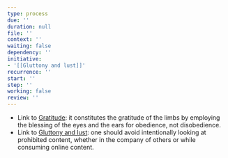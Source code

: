 ```yaml
---
type: process
due: ''
duration: null
file: ''
context: ''
waiting: false
dependency: ''
initiative:
- '[[Gluttony and lust]]'
recurrence: ''
start: ''
step: ''
working: false
review: ''
---
```


* Link to [Gratitude](docs/sidebar1/Initiatives/good%20traits/Gratitude.md): it constitutes the gratitude of the limbs by employing the blessing of the eyes and the ears for obedience, not disobedience.
* Link to [Gluttony and lust](docs/sidebar1/Initiatives/bad%20traits/Gluttony%20and%20lust.md): one should avoid intentionally looking at prohibited content, whether in the company of others or while consuming online content.
